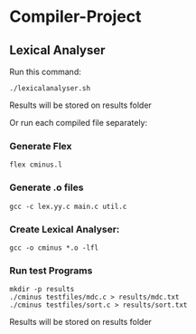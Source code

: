 # Compiler-Project

## Lexical Analyser
Run this command:

```
./lexicalanalyser.sh
```

Results will be stored on results folder


Or run each compiled file separately:
### Generate Flex

```
flex cminus.l
```

### Generate .o files

```
gcc -c lex.yy.c main.c util.c
```

### Create Lexical Analyser:

```
gcc -o cminus *.o -lfl
```

### Run test Programs

```
mkdir -p results
./cminus testfiles/mdc.c > results/mdc.txt
./cminus testfiles/sort.c > results/sort.txt
```
Results will be stored on results folder